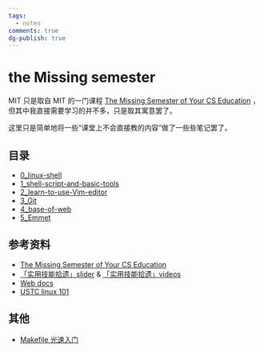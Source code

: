 ```yaml
---
tags:
  - notes
comments: true
dg-publish: true
---
```


# the Missing semester

MIT 只是取自 MIT 的一门课程 [The Missing Semester of Your CS Education](https://missing.csail.mit.edu/) ，但其中我直接需要学习的并不多，只是取其寓意罢了。

这里只是简单地将一些“课堂上不会直接教的内容”做了一些些笔记罢了。

## 目录

- [0_linux-shell](0_linux-shell.md)
- [1_shell-script-and-basic-tools](1_shell-script-and-basic-tools.md)
- [2_learn-to-use-Vim-editor](2_learn-to-use-Vim-editor.md)
- [3_Git](3_Git.md)
- [4_base-of-web](4_base-of-web.md)
- [5_Emmet](5_Emmet.md)

## 参考资料

- [The Missing Semester of Your CS Education](https://missing.csail.mit.edu/)
- [「实用技能拾遗」slider](https://slides.tonycrane.cc/PracticalSkillsTutorial/2023-fall-ckc/#/) & [「实用技能拾遗」videos](https://space.bilibili.com/171431343/channel/collectiondetail?sid=1796370)
- [Web docs](https://developer.mozilla.org/zh-CN/)
- [USTC linux 101](https://101.lug.ustc.edu.cn/Ch01/)

## 其他

- [Makefile 光速入门](https://siyuanblog.cn/archives/makefile)